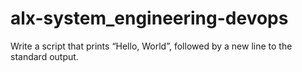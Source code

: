 # alx-system_engineering-devops
Write a script that prints “Hello, World”, followed by a new line to the standard output.

